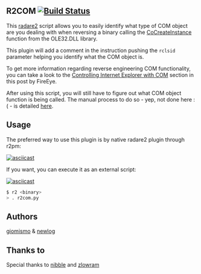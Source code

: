 R2COM  [![Build Status](https://travis-ci.org/newlog/r2com.svg?branch=master)](https://travis-ci.org/newlog/r2com)
-----

This [radare2](https://www.radare.org/r/) script allows you to easily identify what type of COM object are you dealing with when reversing a binary calling
the [CoCreateInstance](https://msdn.microsoft.com/en-us/library/windows/desktop/ms686615(v=vs.85).aspx) function from
the OLE32.DLL library.

This plugin will add a comment in the instruction pushing the `rclsid` parameter helping you identify what the COM
object is.

To get more information regarding reverse engineering COM functionality, you
can take a look to the
[Controlling Internet Explorer with COM](https://www.fireeye.com/blog/threat-research/2010/08/reversing-malware-command-control-sockets.html) section in this post by FireEye.

After using this script, you will still have to figure out what COM object function is being called. The manual process to do so - yep, not done here :( - is detailed [here](http://reverseengineering.stackexchange.com/a/2823/13290).

Usage
-----

The preferred way to use this plugin is by native radare2 plugin through r2pm:

[![asciicast](https://asciinema.org/a/4rd2r07pkkp69jxfy7tyhyis0.png)](https://asciinema.org/a/4rd2r07pkkp69jxfy7tyhyis0)

If you want, you can execute it as an external script:

[![asciicast](https://asciinema.org/a/108918.png)](https://asciinema.org/a/108918)


```bash
$ r2 <binary>
> . r2com.py
```

Authors
------

[giomismo](https://github.com/giomismo) & [newlog](https://twitter.com/newlog_)

Thanks to
---------

Special thanks to [nibble](https://github.com/jroimartin) and [zlowram]()
